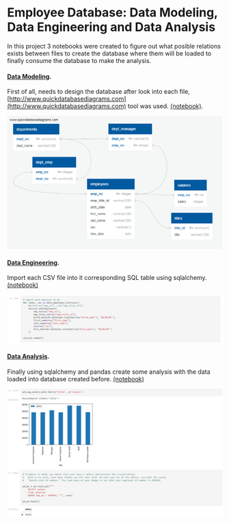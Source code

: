 # Employee Database: Data Modeling, Data Engineering and Data Analysis

In this project 3 notebooks were created to figure out what posible relations exists between files to create the database where them will be loaded to finally consume the database to make the analysis.


#### [Data Modeling](https://github.com/kioz-developer/sql-challenge/blob/main/1.%20Data%20Modeling.ipynb).
First of all, needs to design the database after look into each file, [http://www.quickdatabasediagrams.com](http://www.quickdatabasediagrams.com) tool was used. [(notebook)](https://github.com/kioz-developer/sql-challenge/blob/main/1.%20Data%20Modeling.ipynb).

![Diagram](EmployeeSQL/ER.png)


#### [Data Engineering](https://github.com/kioz-developer/sql-challenge/blob/main/2.%20Data%20Engineering.ipynb).

Import each CSV file into it corresponding SQL table using sqlalchemy. [(notebook)](https://github.com/kioz-developer/sql-challenge/blob/main/2.%20Data%20Engineering.ipynb)

![Importing files](images/import_files.png)


#### [Data Analysis](https://github.com/kioz-developer/sql-challenge/blob/main/3.%20Data%20Analysis.ipynb).

Finally using sqlalchemy and pandas create some analysis with the data loaded into database created before. [(notebook)](https://github.com/kioz-developer/sql-challenge/blob/main/3.%20Data%20Analysis.ipynb)

![Analysis](images/analysis.png)